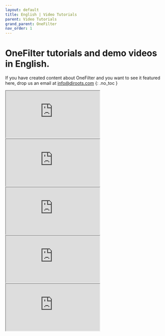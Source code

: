 ```yaml
---
layout: default
title: English | Video Tutorials
parent: Video Tutorials
grand_parent: OneFilter
nav_order: 1
---
```


# OneFilter tutorials and demo videos in English.
If you have created content about OneFilter and you want to see it featured here, drop us an email at info@diroots.com
{: .no_toc }

 <div class="di-iframe-container">
  <iframe
  title="OneFilter | OneFilter 1.4 | Revit Plugin - Exploring the New Features"
  class="di-responsive-iframe" 
  src="https://www.youtube.com/embed/Oo797onW0-w">
  </iframe>
</div>

 <div class="di-iframe-container">
  <iframe
  title="OneFilter | OneFilter 1.3 | Free Autodesk Revit Add-in"
  class="di-responsive-iframe"
  src="https://www.youtube.com/embed/Bp-Nh1MM3tk">
  </iframe>
</div>

 <div class="di-iframe-container">
  <iframe
  title="OneFilter | OneFilter Tutorial | How to quickly filter and select Revit families in a project"
  class="di-responsive-iframe"
  src="https://www.youtube.com/embed/I24pOGoEN2w">
  </iframe>
</div>

 <div class="di-iframe-container">
  <iframe
  title="OneFilter | OneFilter in Revit | Quik Revit Tip"
  class="di-responsive-iframe" 
  src="https://www.youtube.com/embed/fI3AIFSzGss">
  </iframe>
</div>

 <div class="di-iframe-container">
  <iframe
  title="OneFilter | OneFilter | Revit Add-in For Filtering, Selecting & Colorizing Revit Elements - DiRoots"
  class="di-responsive-iframe" 
  src="https://www.youtube.com/embed/x7ii0F5r-jk">
  </iframe>
</div>